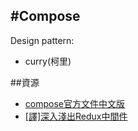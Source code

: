 #Compose
---
Design pattern:
- curry(柯里)

##資源
- [compose官方文件中文版](https://camsong.github.io/redux-in-chinese/docs/api/compose.html)
- [[譯]深入淺出Redux中間件](http://www.zhangxinxu.com/wordpress/2013/02/js-currying/)